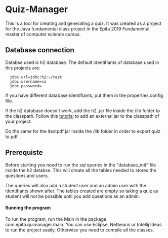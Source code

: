 # Quiz-Manager

This is a tool for creating and generating a quiz. It was created as a project for the Java fundamental class project in the Epita 2019 Fundamental master of computer science cursus.

## Database connection

Databse used is h2 database.
The default identifiants of database used in this projects are:
```
  jdbc.url=jdbc:h2:~/test
  jdbc.username=sa
  jdbc.password=
```

If you have different database identifiants, put them in the properties.config file.

If the h2 database doesn't work, add the h2 .jar file inside the /lib folder to the classpath.
Follow this [tutorial](http://www.oxfordmathcenter.com/drupal7/node/44) to add an external jar to the classpath of your project.

Do the same for the itextpdf jar inside the /lib folder in order to export quiz to pdf.


## Prerequiste

Before starting you need to run the sql queries in the "database_init" file inside the h2 databse. This will create all the tables needed to stores the quesitons and users. 

The queries will also add a student user and an admin user with the identifiants shown after. The tables created are empty so taking a quiz as student will not be possible until you add questions as an admin.

#### Running the program 

To run the program, run the Main in the package com.epita.quimanager.main. You can use Eclipse, Netbeans or Intellij Ideas to run the project easily. Otherwise you need to compile all the classes.
